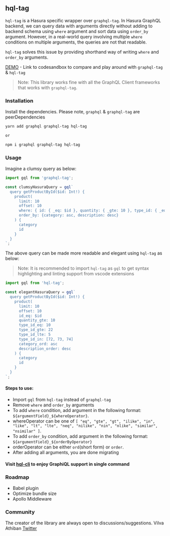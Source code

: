 ## hql-tag

`hql-tag` is a Hasura specific wrapper over `graphql-tag`. In Hasura GraphQL backend, we can query data with arguments directly without adding to backend schema using `where` argument and sort data using `order_by` argument. However, in a real-world query involving multiple `where` conditions on multiple arguments, the queries are not that readable. 

`hql-tag` solves this issue by providing shorthand way of writing `where` and `order_by` arguments.

[DEMO](https://codesandbox.io/s/hardcore-tdd-d9o1s?file=/src/App.js) - Link to codesandbox to compare and play around with `graphql-tag` & `hql-tag`

> Note: This library works fine with all the GraphQL Client frameworks that works with `graphql-tag`.

### Installation

Install the dependencies. Please note, `graphql` & `graphql-tag` are peerDependencies

```sh
yarn add graphql graphql-tag hql-tag

or 

npm i graphql graphql-tag hql-tag
```

### Usage

Imagine a clumsy query as below: 

```js
import gql from 'graphql-tag';

const clumsyHasuraQuery = gql`
  query getProductById($id: Int!) {
    product(
      limit: 10
      offset: 10
      where: { id: { _eq: $id }, quantity: { _gte: 10 }, type_id: { _eq: 10, _gte: 22, _lte: 5, _in: [72,73,74] } }
      order_by: {category: asc, description: desc}
    ) {
      category
      id
    }
  }
`;
```

The above query can be made more readable and elegant using `hql-tag` as below:

> Note: It is recommended to import `hql-tag` as `gql` to get syntax highlighting and linting support from vscode extensions

```js
import gql from 'hql-tag';

const elegantHasuraQuery = gql`
  query getProductById($id: Int!) {
    product(
      limit: 10
      offset: 10
      id_eq: $id
      quantity_gte: 10
      type_id_eq: 10
      type_id_gte: 22
      type_id_lte: 5
      type_id_in: [72, 73, 74]
      category_ord: asc
      description_order: desc
    ) {
      category
      id
    }
  }
`;
```

#### Steps to use: 

- Import `gql` from `hql-tag` instead of `graphql-tag`
- Remove `where` and `order_by` arguments
- To add `where` condition, add argument in the following format: `${argumentField}_${whereOperator}`.
- whereOperator can be one of `[ "eq", "gte", "gt", "ilike", "in", "like", "lt", "lte", "neq", "nilike", "nin", "nlike", "similar", "nsimilar" ]`.
- To add `order_by` condition, add argument in the following format: `${argumentField}_${orderByOperator}`
- orderOperator can be either `ord`(short form) or `order`.
- After adding all arguments, you are done migrating

#### Visit [hql-cli](https://github.com/product-ride/hql-cli) to enjoy GraphiQL support in single command

### Roadmap

- Babel plugin
- Optimize bundle size
- Apollo Middleware

### Community

The creator of the library are always open to discussions/suggestions. 
Vilva Athiban [Twitter](https://twitter.com/vilvaathibanpb)
